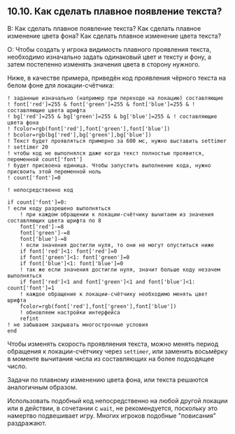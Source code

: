 ## 10.10. Как сделать плавное появление текста?
<!-- [:faq_10_10] -->
В:	Как сделать плавное появление текста?
	Как сделать плавное изменение цвета фона?
	Как сделать плавное изменение цвета текста?

О:
Чтобы создать у игрока видимость плавного проявления текста, необходимо изначально задать одинаковый цвет и тексту и фону, а затем постепенно изменять значения цвета в сторону нужного.

Ниже, в качестве примера, приведён код проявления чёрного текста на белом фоне для локации-счётчика:
```qsp
! заданные изначально (например при переходе на локацию) составляющие
! font['red']=255 & font['green']=255 & font['blue']=255 & ! составляющие цвета шрифта
! bg['red']=255 & bg['green']=255 & bg['blue']=255 & ! составляющие цвета фона
! fcolor=rgb(font['red'],font['green'],font['blue'])
! bcolor=rgb(bg['red'],bg['green'],bg['blue'])
! Текст будет проявляться примерно за 600 мс, нужно выставить settimer
! settimer 20
! чтобы код не выполнялся даже когда текст полностью проявится, переменной count['font']
! будет присвоена единица. Чтобы запустить выполнение кода, нужно присвоить этой переменной ноль
! count['font']=0

! непосредственно код

if count['font']=0:
! если коду разрешено выполняться
	! при каждом обращении к локации-счётчику вычитаем из значения составляющих цвета шрифта по 8
	font['red']-=8
	font['green']-=8
	font['blue']-=8
	! если значения достигли нуля, то они не могут опуститься ниже
	if font['red']<1: font['red']=0
	if font['green']<1: font['green']=0
	if font['blue']<1: font['blue']=0
	! так же если значения достигли нуля, значит больше коду незачем выполняться
	if font['red']<1 and font['green']<1 and font['blue']<1: count['font']=1
	! каждое обращение к локации-счётчику необходимо менять цвет шрифта
	fcolor=rgb(font['red'],font['green'],font['blue'])
	! обновляем настройки интерфейса
	refint
! не забываем закрывать многострочные условия
end
```
Чтобы изменять скорость проявляения текста, можно менять период обращения к локации-счётчику через `settimer`, или заменить восьмёрку в моменте вычитания числа из составляющих на более подходящее число.

Задачи по плавному изменению цвета фона, или текста решаются аналогичным образом.

Использовать подобный код непосредственно на любой другой локации или в действии, в сочетании с `wait`, не рекомендуется, поскольку это намертво подвешивает игру. Многих игроков подобные "повисания" раздражают.

